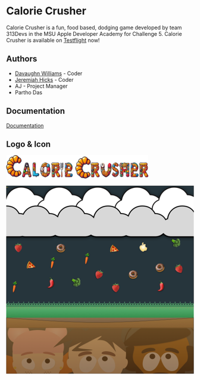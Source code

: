 
# Calorie Crusher

Calorie Crusher is a fun, food based, dodging game developed by team 313Devs in the MSU Apple Developer Academy for Challenge 5. Calorie Crusher is available on [Testflight]("https://testflight.apple.com/join/X2YKak6f") now! 

## Authors

- [Davaughn Williams](https://github.com/313rdWay) - Coder
- [Jeremiah Hicks](https://github.com/jhicks59) - Coder
- AJ - Project Manager
- Partho Das

## Documentation

[Documentation](CalorieCrusher%20Assets%3AImages/Game%20Design%20Document%20313Devs.pages)

## Logo & Icon

![Logo](CalorieCrusher%20Assets%3AImages/gameBanner.png)

![Icon](CalorieCrusher%20Assets%3AImages/calorieCrusherIcon.png)
